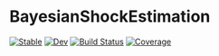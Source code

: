 # BayesianShockEstimation

[![Stable](https://img.shields.io/badge/docs-stable-blue.svg)](https://Helmuthn.github.io/BayesianShockEstimation.jl/stable/)
[![Dev](https://img.shields.io/badge/docs-dev-blue.svg)](https://Helmuthn.github.io/BayesianShockEstimation.jl/dev/)
[![Build Status](https://github.com/Helmuthn/BayesianShockEstimation.jl/actions/workflows/CI.yml/badge.svg?branch=main)](https://github.com/Helmuthn/BayesianShockEstimation.jl/actions/workflows/CI.yml?query=branch%3Amain)
[![Coverage](https://codecov.io/gh/Helmuthn/BayesianShockEstimation.jl/branch/main/graph/badge.svg)](https://codecov.io/gh/Helmuthn/BayesianShockEstimation.jl)
